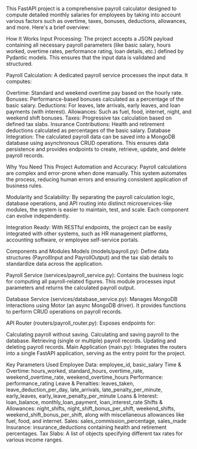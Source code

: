 This FastAPI project is a comprehensive payroll calculator designed to compute detailed monthly salaries for employees by taking into account various factors such as overtime, taxes, bonuses, deductions, allowances, and more. Here's a brief overview:

How It Works
Input Processing:
The project accepts a JSON payload containing all necessary payroll parameters (like basic salary, hours worked, overtime rates, performance rating, loan details, etc.) defined by Pydantic models. This ensures that the input data is validated and structured.

Payroll Calculation:
A dedicated payroll service processes the input data. It computes:

Overtime: Standard and weekend overtime pay based on the hourly rate.
Bonuses: Performance-based bonuses calculated as a percentage of the basic salary.
Deductions: For leaves, late arrivals, early leaves, and loan payments (with interest).
Allowances: Such as fuel, food, internet, night, and weekend shift bonuses.
Taxes: Progressive tax calculation based on defined tax slabs.
Insurance Contributions: Health and retirement deductions calculated as percentages of the basic salary.
Database Integration:
The calculated payroll data can be saved into a MongoDB database using asynchronous CRUD operations. This ensures data persistence and provides endpoints to create, retrieve, update, and delete payroll records.

Why You Need This Project
Automation and Accuracy:
Payroll calculations are complex and error-prone when done manually. This system automates the process, reducing human errors and ensuring consistent application of business rules.

Modularity and Scalability:
By separating the payroll calculation logic, database operations, and API routing into distinct microservices-like modules, the system is easier to maintain, test, and scale. Each component can evolve independently.

Integration Ready:
With RESTful endpoints, the project can be easily integrated with other systems, such as HR management platforms, accounting software, or employee self-service portals.

Components and Modules
Models (models/payroll.py):
Define data structures (PayrollInput and PayrollOutput) and the tax slab details to standardize data across the application.

Payroll Service (services/payroll_service.py):
Contains the business logic for computing all payroll-related figures. This module processes input parameters and returns the calculated payroll output.

Database Service (services/database_service.py):
Manages MongoDB interactions using Motor (an async MongoDB driver). It provides functions to perform CRUD operations on payroll records.

API Router (routers/payroll_router.py):
Exposes endpoints for:

Calculating payroll without saving.
Calculating and saving payroll to the database.
Retrieving (single or multiple) payroll records.
Updating and deleting payroll records.
Main Application (main.py):
Integrates the routers into a single FastAPI application, serving as the entry point for the project.

Key Parameters Used
Employee Data: employee_id, basic_salary
Time & Overtime: hours_worked, standard_hours, overtime_rate, weekend_overtime_rate, weekend_overtime_hours
Performance: performance_rating
Leave & Penalties: leaves_taken, leave_deduction_per_day, late_arrivals, late_penalty_per_minute, early_leaves, early_leave_penalty_per_minute
Loans & Interest: loan_balance, monthly_loan_payment, loan_interest_rate
Shifts & Allowances: night_shifts, night_shift_bonus_per_shift, weekend_shifts, weekend_shift_bonus_per_shift, along with miscellaneous allowances like fuel, food, and internet.
Sales: sales_commission_percentage, sales_made
Insurance: insurance_deductions containing health and retirement percentages.
Tax Slabs: A list of objects specifying different tax rates for various income ranges.